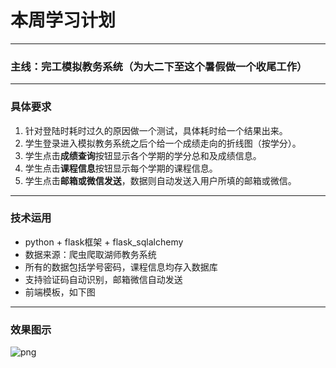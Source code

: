 # 本周学习计划
----
### 主线：完工模拟教务系统（为大二下至这个暑假做一个收尾工作）
---
### 具体要求  
1. 针对登陆时耗时过久的原因做一个测试，具体耗时给一个结果出来。
2. 学生登录进入模拟教务系统之后个给一个成绩走向的折线图（按学分）。
3. 学生点击**成绩查询**按钮显示各个学期的学分总和及成绩信息。
4. 学生点击**课程信息**按钮显示每个学期的课程信息。
5. 学生点击**邮箱或微信发送**，数据则自动发送入用户所填的邮箱或微信。
---
### 技术运用
* python + flask框架 + flask_sqlalchemy
* 数据来源：爬虫爬取湖师教务系统
* 所有的数据包括学号密码，课程信息均存入数据库
* 支持验证码自动识别，邮箱微信自动发送
* 前端模板，如下图
---
### 效果图示
![png]()